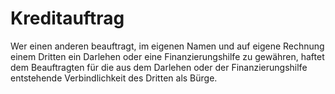 # Kreditauftrag

Wer einen anderen beauftragt, im eigenen Namen und auf eigene Rechnung einem Dritten ein Darlehen oder eine Finanzierungshilfe zu gewähren, haftet dem Beauftragten für die aus dem Darlehen oder der Finanzierungshilfe entstehende Verbindlichkeit des Dritten als Bürge.